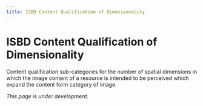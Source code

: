 ```yaml
---
title: ISBD Content Qualification of Dimensionality
---
```


# ISBD Content Qualification of Dimensionality

Content qualification sub-categories for the number of spatial dimensions in which the image content of a resource is intended to be perceived which expand the content form category of image.

*This page is under development.*